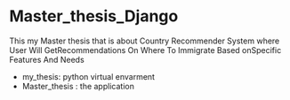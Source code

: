 # Master_thesis_Django
This my Master thesis that is about Country Recommender System where User Will GetRecommendations On Where To Immigrate Based onSpecific Features And Needs <br>
- my_thesis: python virtual envarment
- Master_thesis : the application
